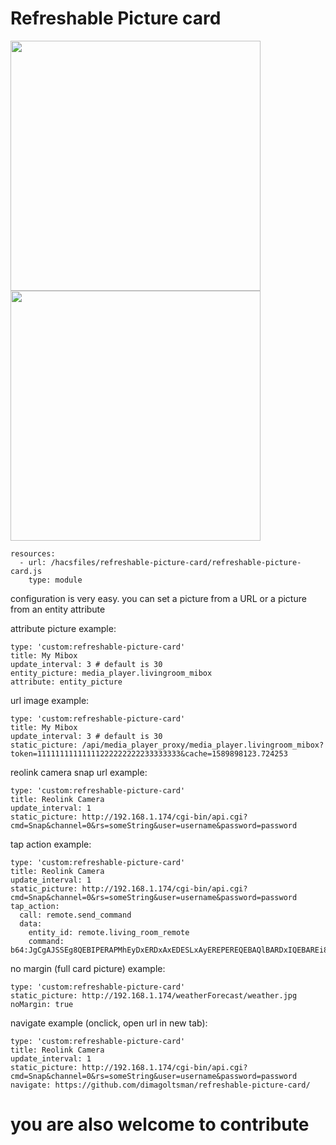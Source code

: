 # Refreshable Picture card #


<img src="https://github.com/dimagoltsman/refreshable-picture-card/raw/master/example1.png" height="400">

<img src="https://github.com/dimagoltsman/refreshable-picture-card/raw/master/example2.png" height="400">

```
resources:
  - url: /hacsfiles/refreshable-picture-card/refreshable-picture-card.js
    type: module
```


configuration is very easy. you can set a picture from a URL or a picture from an entity attribute

attribute picture example:

```
type: 'custom:refreshable-picture-card'
title: My Mibox
update_interval: 3 # default is 30
entity_picture: media_player.livingroom_mibox
attribute: entity_picture

```

url image example:
```
type: 'custom:refreshable-picture-card'
title: My Mibox
update_interval: 3 # default is 30
static_picture: /api/media_player_proxy/media_player.livingroom_mibox?token=11111111111111222222222233333333&cache=1589898123.724253

```

reolink camera snap url example:

```
type: 'custom:refreshable-picture-card'
title: Reolink Camera
update_interval: 1
static_picture: http://192.168.1.174/cgi-bin/api.cgi?cmd=Snap&channel=0&rs=someString&user=username&password=password

```

tap action example: 

```
type: 'custom:refreshable-picture-card'
title: Reolink Camera
update_interval: 1
static_picture: http://192.168.1.174/cgi-bin/api.cgi?cmd=Snap&channel=0&rs=someString&user=username&password=password
tap_action:
  call: remote.send_command
  data:
    entity_id: remote.living_room_remote
    command: b64:JgCgAJSSEg8QEBIPERAPMhEyDxERDxAxEDESLxAyEREPEREQEBAQlBARDxIQEBAREi8PMhEvEhAQMRExDzIREBARDhISDhAyEBEQEQ8REi8RAAdclJMRDxAREREPEREwEi8SEBARDzIQMhAwDzESEBARERAQEBKSEg8QEBAREREPMREyDjESDhIwETESLxEQEBEREBAQETAPERERERAQMRAADQUAAAAAAAAAAA==

```

no margin (full card picture) example:

```
type: 'custom:refreshable-picture-card'
static_picture: http://192.168.1.174/weatherForecast/weather.jpg
noMargin: true

```

navigate example (onclick, open url in new tab): 

```
type: 'custom:refreshable-picture-card'
title: Reolink Camera
update_interval: 1
static_picture: http://192.168.1.174/cgi-bin/api.cgi?cmd=Snap&channel=0&rs=someString&user=username&password=password
navigate: https://github.com/dimagoltsman/refreshable-picture-card/
```



# you are also welcome to contribute #



